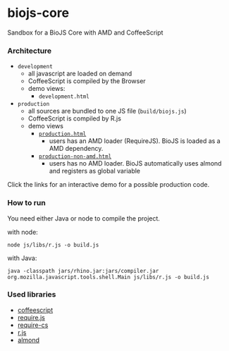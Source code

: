 biojs-core
==========

Sandbox for a BioJS Core with AMD and CoffeeScript

### Architecture

- `development`
  * all javascript are loaded on demand
  * CoffeeScript is compiled by the Browser
  * demo views:
    * `development.html`
- `production`
  * all sources are bundled to one JS file (`build/biojs.js`)
  * CoffeeScript is compiled by R.js
  - demo views
    - [`production.html`](http://jsfiddle.net/spicytie/KTLLW/)
      * users has an AMD loader (RequireJS). BioJS is loaded as a AMD dependency.
    - [`production-non-amd.html`](http://jsfiddle.net/spicytie/xLsya/)
      * users has no AMD loader. BioJS automatically uses almond and registers as global variable

Click the links for an interactive demo for a possible production code.

### How to run

You need either Java or node to compile the project.

with node:
```
node js/libs/r.js -o build.js
```

with Java:
```
java -classpath jars/rhino.jar:jars/compiler.jar org.mozilla.javascript.tools.shell.Main js/libs/r.js -o build.js
```

### Used libraries

* [coffeescript](https://github.com/jashkenas/coffee-script)
* [require.js](https://github.com/jrburke/requirejs)
* [require-cs](https://raw.githubusercontent.com/jrburke/require-cs/latest/cs.js)
* [r.js](https://github.com/jrburke/r.js/)
* [almond](https://github.com/jrburke/almond)
